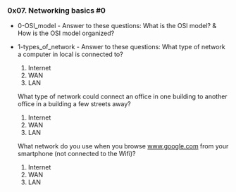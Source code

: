 ### 0x07. Networking basics #0

* 0-OSI_model - Answer to these questions: What is the OSI model? & How is the OSI model organized?
* 1-types_of_network - Answer to these questions:
    What type of network a computer in local is connected to?
    1. Internet
    2. WAN
    3. LAN

    What type of network could connect an office in one building to another office in a building a few streets away?
    1. Internet
    2. WAN
    3. LAN

    What network do you use when you browse www.google.com from your smartphone (not connected to the Wifi)?
    1. Internet
    2. WAN
    3. LAN
